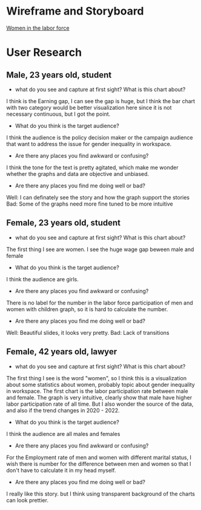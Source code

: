 # Wireframe and Storyboard
[Women in the labor force](/https://preview.shorthand.com/kW4MioCpl4YEn8e4)

# User Research
## Male, 23 years old, student
- what do you see and capture at first sight? What is this chart about?

I think is the Earning gap, I can see the gap is huge, but I think the bar chart with two category would be better visualization here since it is not necessary continuous, but I got the point. 

- What do you think is the target audience?

I think the audience is the policy decision maker or the campaign audience that want to address the issue for gender inequality in workspace.

- Are there any places you find awkward or confusing?

I think the tone for the text is pretty agitated, which make me wonder whether the graphs and data are objective and unbiased. 

- Are there any places you find me doing well or bad?

Well: I can definately see the story and how the graph support the stories
Bad: Some of the graphs need more fine tuned to be more intuitive


## Female, 23 years old, student

- what do you see and capture at first sight? What is this chart about?

The first thing I see are women. I see the huge wage gap beween male and female 

- What do you think is the target audience?

I think the audience are girls.

- Are there any places you find awkward or confusing?

There is no label for the number in the labor force participation of men and women with children graph, so it is hard to calculate the number.

- Are there any places you find me doing well or bad?

Well: Beautiful slides, it looks very pretty.
Bad: Lack of transitions

## Female, 42 years old, lawyer

- what do you see and capture at first sight? What is this chart about?

The first thing I see is the word "women", so I think this is a visualization about some statistics about women, probably topic about gender inequality in workspace. The first chart is the labor participation rate between male and female. The graph is very intuitive, clearly show that male have higher labor participation rate of all time. But I also wonder the source of the data, and also if the trend changes in 2020 - 2022. 

- What do you think is the target audience?

I think the audience are all males and females

- Are there any places you find awkward or confusing?

For the Employment rate of men and women with different marital status, I wish there is number for the difference between men and women so that I don't have to calculate it in my head myself.

- Are there any places you find me doing well or bad?

I really like this story. but I think using transparent background of the charts can look prettier.

